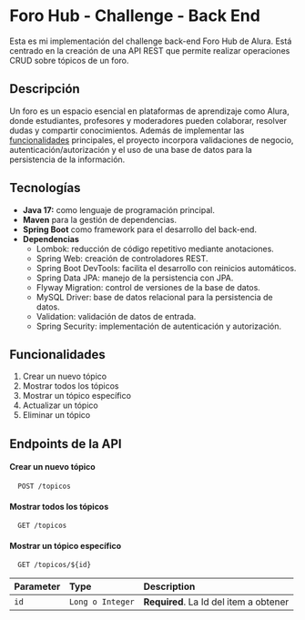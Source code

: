 # Foro Hub - Challenge - Back End
Esta es mi implementación del challenge back-end Foro Hub de Alura. Está centrado en la creación de una API REST que permite realizar operaciones CRUD sobre tópicos de un foro.

## Descripción
Un foro es un espacio esencial en plataformas de aprendizaje como Alura, donde estudiantes, profesores y moderadores pueden colaborar, resolver dudas y compartir conocimientos. 
Además de implementar las [funcionalidades](#funcionalidades) principales, el proyecto incorpora validaciones de negocio, autenticación/autorización y el uso de una base de datos para la persistencia de la información.

## Tecnologías
- **Java 17:** como lenguaje de programación principal.
- **Maven** para la gestión de dependencias.
- **Spring Boot** como framework para el desarrollo del back-end.
- **Dependencias**
  - Lombok: reducción de código repetitivo mediante anotaciones.
  - Spring Web: creación de controladores REST.
  - Spring Boot DevTools: facilita el desarrollo con reinicios automáticos.
  - Spring Data JPA: manejo de la persistencia con JPA.
  - Flyway Migration: control de versiones de la base de datos.
  - MySQL Driver: base de datos relacional para la persistencia de datos.
  - Validation: validación de datos de entrada.
  - Spring Security: implementación de autenticación y autorización.

## Funcionalidades
1) Crear un nuevo tópico
2) Mostrar todos los tópicos
3) Mostrar un tópico específico
4) Actualizar un tópico
5) Eliminar un tópico

## Endpoints de la API
#### Crear un nuevo tópico

```http
  POST /topicos
```

#### Mostrar todos los tópicos

```http
  GET /topicos
```

#### Mostrar un tópico específico

```http
  GET /topicos/${id}
```

| Parameter | Type     | Description                       |
| :-------- | :------- | :-------------------------------- |
| `id`      | `Long o Integer`   | **Required**. La Id del item a obtener |

